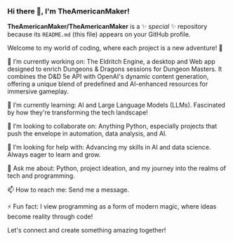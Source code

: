 ### Hi there 👋, I'm TheAmericanMaker!
**TheAmericanMaker/TheAmericanMaker** is a ✨ _special_ ✨ repository because its `README.md` (this file) appears on your GitHub profile.

Welcome to my world of coding, where each project is a new adventure! 🚀

🔭 I’m currently working on: The Eldritch Engine, a desktop and Web app designed to enrich Dungeons & Dragons sessions for Dungeon Masters. It combines the D&D 5e API with OpenAI's dynamic content generation, offering a unique blend of predefined and AI-enhanced resources for immersive gameplay.

🌱 I’m currently learning: AI and Large Language Models (LLMs). Fascinated by how they're transforming the tech landscape!

👯 I’m looking to collaborate on: Anything Python, especially projects that push the envelope in automation, data analysis, and AI.

🤔 I’m looking for help with: Advancing my skills in AI and data science. Always eager to learn and grow.

💬 Ask me about: Python, project ideation, and my journey into the realms of tech and programming.

📫 How to reach me: Send me a message.

⚡ Fun fact: I view programming as a form of modern magic, where ideas become reality through code!

Let's connect and create something amazing together!
